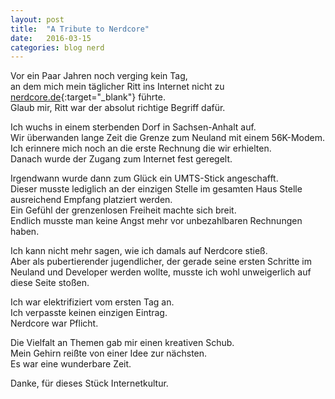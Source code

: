 ```yaml
---
layout: post
title:  "A Tribute to Nerdcore"
date:   2016-03-15
categories: blog nerd
---
```


Vor ein Paar Jahren noch verging kein Tag,   
an dem mich mein täglicher Ritt ins Internet nicht zu [nerdcore.de](http://nerdcore.de){:target="_blank"} führte.   
Glaub mir, Ritt war der absolut richtige Begriff dafür.   

Ich wuchs in einem sterbenden Dorf in Sachsen-Anhalt auf.   
Wir überwanden lange Zeit die Grenze zum Neuland mit einem 56K-Modem.   
Ich erinnere mich noch an die erste Rechnung die wir erhielten.   
Danach wurde der Zugang zum Internet fest geregelt.   

Irgendwann wurde dann zum Glück ein UMTS-Stick angeschafft.   
Dieser musste lediglich an der einzigen Stelle im gesamten Haus Stelle ausreichend Empfang platziert werden.   
Ein Gefühl der grenzenlosen Freiheit machte sich breit.   
Endlich musste man keine Angst mehr vor unbezahlbaren Rechnungen haben.   

Ich kann nicht mehr sagen, wie ich damals auf Nerdcore stieß.   
Aber als pubertierender jugendlicher, der gerade seine ersten Schritte im Neuland und Developer werden wollte, musste ich wohl unweigerlich auf diese Seite stoßen.   

Ich war elektrifiziert vom ersten Tag an.   
Ich verpasste keinen einzigen Eintrag.   
Nerdcore war Pflicht.   

Die Vielfalt an Themen gab mir einen kreativen Schub.   
Mein Gehirn reißte von einer Idee zur nächsten.   
Es war eine wunderbare Zeit.   

Danke, für dieses Stück Internetkultur.   
